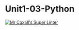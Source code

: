 # Unit1-03-Python
[![Mr Coxall's Super Linter](https://github.com/ICS3U-Programming-Tomi-O/Unit1-03-Python/workflows/Mr%20Coxall's%20Super%20Linter/badge.svg)](https://github.com/ICS3U-Programming-Tomi-O/Unit1-03-Python/actions/)

